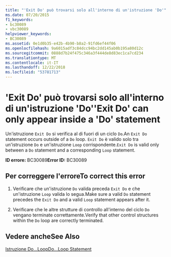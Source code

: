 ```yaml
---
title: "'Exit Do' può trovarsi solo all'interno di un'istruzione 'Do'"
ms.date: 07/20/2015
f1_keywords:
- bc30089
- vbc30089
helpviewer_keywords:
- BC30089
ms.assetid: 0e1d0b35-e42b-4b90-b8a2-91fd6ef44f06
ms.openlocfilehash: 9a6015adf3c84dcc94bc2dd145ab0b195a80d12c
ms.sourcegitcommit: 0888d7b24f475c346a3f444de8d83ec1ca7cd234
ms.translationtype: MT
ms.contentlocale: it-IT
ms.lasthandoff: 12/22/2018
ms.locfileid: "53781713"
---
```

# <a name="exit-do-can-only-appear-inside-a-do-statement"></a><span data-ttu-id="b1249-102">'Exit Do' può trovarsi solo all'interno di un'istruzione 'Do'</span><span class="sxs-lookup"><span data-stu-id="b1249-102">'Exit Do' can only appear inside a 'Do' statement</span></span>
<span data-ttu-id="b1249-103">Un'istruzione `Exit Do` si verifica al di fuori di un ciclo `Do`.</span><span class="sxs-lookup"><span data-stu-id="b1249-103">An `Exit Do` statement occurs outside of a `Do` loop.</span></span> <span data-ttu-id="b1249-104">`Exit Do` è valido solo tra un'istruzione `Do` e un'istruzione `Loop` corrispondente.</span><span class="sxs-lookup"><span data-stu-id="b1249-104">`Exit Do` is valid only between a `Do` statement and a corresponding `Loop` statement.</span></span>  
  
 <span data-ttu-id="b1249-105">**ID errore:** BC30089</span><span class="sxs-lookup"><span data-stu-id="b1249-105">**Error ID:** BC30089</span></span>  
  
## <a name="to-correct-this-error"></a><span data-ttu-id="b1249-106">Per correggere l'errore</span><span class="sxs-lookup"><span data-stu-id="b1249-106">To correct this error</span></span>  
  
1.  <span data-ttu-id="b1249-107">Verificare che un'istruzione `Do` valida preceda `Exit Do` e che un'istruzione `Loop` valida lo segua.</span><span class="sxs-lookup"><span data-stu-id="b1249-107">Make sure a valid `Do` statement precedes the `Exit Do` and a valid `Loop` statement appears after it.</span></span>  
  
2.  <span data-ttu-id="b1249-108">Verificare che le altre strutture di controllo all'interno del ciclo `Do` vengano terminate correttamente.</span><span class="sxs-lookup"><span data-stu-id="b1249-108">Verify that other control structures within the `Do` loop are correctly terminated.</span></span>  
  
## <a name="see-also"></a><span data-ttu-id="b1249-109">Vedere anche</span><span class="sxs-lookup"><span data-stu-id="b1249-109">See Also</span></span>  
 [<span data-ttu-id="b1249-110">Istruzione Do...Loop</span><span class="sxs-lookup"><span data-stu-id="b1249-110">Do...Loop Statement</span></span>](../../visual-basic/language-reference/statements/do-loop-statement.md)
